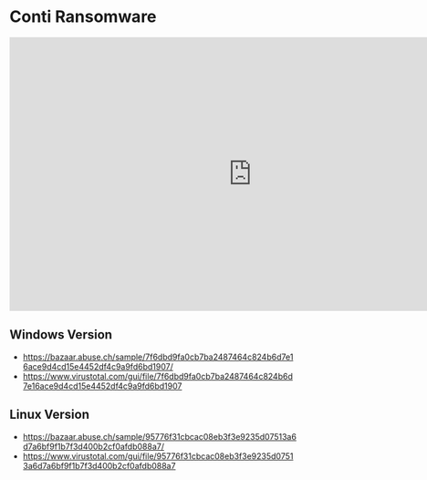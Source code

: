 # Conti Ransomware

<iframe width="848" height="480" src="https://www.youtube.com/embed/o8X18ZhmSyc" title="YouTube video player" frameborder="0" allow="accelerometer; autoplay; clipboard-write; encrypted-media; gyroscope; picture-in-picture" allowfullscreen></iframe>

## Windows Version
* https://bazaar.abuse.ch/sample/7f6dbd9fa0cb7ba2487464c824b6d7e16ace9d4cd15e4452df4c9a9fd6bd1907/
* https://www.virustotal.com/gui/file/7f6dbd9fa0cb7ba2487464c824b6d7e16ace9d4cd15e4452df4c9a9fd6bd1907

## Linux Version
* https://bazaar.abuse.ch/sample/95776f31cbcac08eb3f3e9235d07513a6d7a6bf9f1b7f3d400b2cf0afdb088a7/
* https://www.virustotal.com/gui/file/95776f31cbcac08eb3f3e9235d07513a6d7a6bf9f1b7f3d400b2cf0afdb088a7

